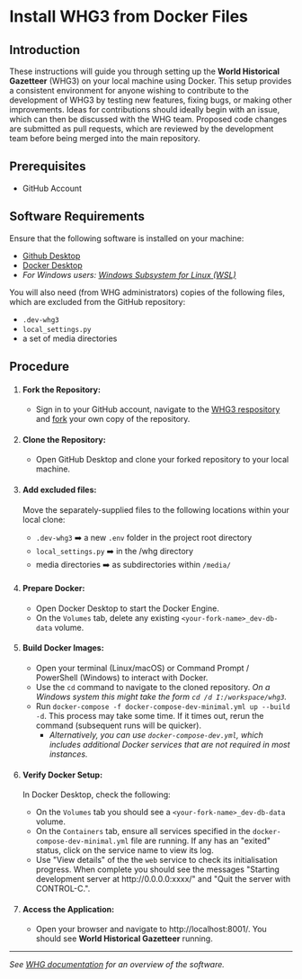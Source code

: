 # Install WHG3 from Docker Files

## Introduction

These instructions will guide you through setting up the **World Historical Gazetteer** (WHG3) on your local machine using Docker. This setup provides a consistent environment for anyone wishing to contribute to the development of WHG3 by testing new features, fixing bugs, or making other improvements. Ideas for contributions should ideally begin with an issue, which can then be discussed with the WHG team. Proposed code changes are submitted as pull requests, which are reviewed by the development team before being merged into the main repository.

## Prerequisites
- GitHub Account

## Software Requirements
Ensure that the following software is installed on your machine:
- [Github Desktop](https://docs.github.com/en/desktop/installing-and-configuring-github-desktop/installing-and-authenticating-to-github-desktop/installing-github-desktop)
- [Docker Desktop](https://www.docker.com/products/docker-desktop/)
- _For Windows users: [Windows Subsystem for Linux (WSL)](https://learn.microsoft.com/en-us/windows/wsl/)_

You will also need (from WHG administrators) copies of the following files, which are excluded from the GitHub repository:
- `.dev-whg3`
- `local_settings.py`
- a set of media directories

## Procedure
1. #### Fork the Repository:

   - Sign in to your GitHub account, navigate to the [WHG3 respository](https://github.com/WorldHistoricalGazetteer/whg3) and [fork](https://docs.github.com/en/get-started/quickstart/fork-a-repo) your own copy of the repository.

2. #### Clone the Repository:
   - Open GitHub Desktop and clone your forked repository to your local machine.

3. #### Add excluded files:
   Move the separately-supplied files to the following locations within your local clone:
   
   -  `.dev-whg3` ➡️ a new `.env` folder in the project root directory
   -  `local_settings.py` ➡️ in the /whg directory
   -  media directories ➡️ as subdirectories within `/media/`
  
4. #### Prepare Docker:
   - Open Docker Desktop to start the Docker Engine.
   - On the `Volumes` tab, delete any existing `<your-fork-name>_dev-db-data` volume.

5. #### Build Docker Images:
   - Open your terminal (Linux/macOS) or Command Prompt / PowerShell (Windows) to interact with Docker.
   - Use the `cd` command to navigate to the cloned repository. _On a Windows system this might take the form `cd /d I:/workspace/whg3`._
   - Run `docker-compose -f docker-compose-dev-minimal.yml up --build -d`. This process may take some time. If it times out, rerun the command (subsequent runs will be quicker).
       - _Alternatively, you can use `docker-compose-dev.yml`, which includes additional Docker services that are not required in most instances._

6. #### Verify Docker Setup:
    In Docker Desktop, check the following:
   
   - On the `Volumes` tab you should see a `<your-fork-name>_dev-db-data` volume.
   - On the `Containers` tab, ensure all services specified in the `docker-compose-dev-minimal.yml` file are running. If any has an "exited" status, click on the service name to view its log.
   - Use "View details" of the  the `web` service to check its initialisation progress. When complete you should see the messages "Starting development server at ht<span>tp://</span>0.0.0.0:xxxx/" and "Quit the server with CONTROL-C.".

7. #### Access the Application:
   - Open your browser and navigate to http://localhost:8001/. You should see **World Historical Gazetteer** running.
  
________________________

_See [WHG documentation](https://whgazetteer.org/documentation/) for an overview of the software._
